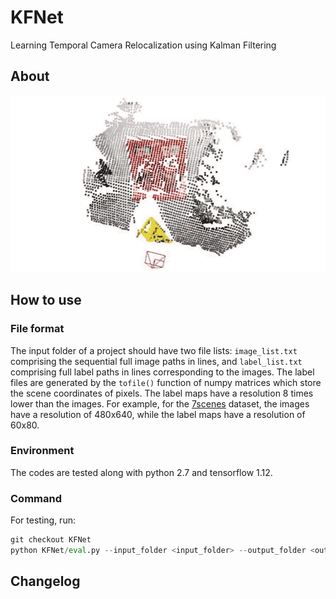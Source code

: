 # KFNet
Learning Temporal Camera Relocalization using Kalman Filtering


## About

![Alt Text](doc/fire_KFNet_pip.gif)

## How to use

### File format

The input folder of a project should have two file lists: `image_list.txt` comprising the sequential full image paths in lines, and `label_list.txt` comprising full label paths in lines corresponding to the images. The label files are generated by the `tofile()` function of numpy matrices which store the scene coordinates of pixels. The label maps have a resolution 8 times lower than the images. For example, for the [7scenes](https://www.microsoft.com/en-us/research/project/rgb-d-dataset-7-scenes/) dataset, the images have a resolution of 480x640, while the label maps have a resolution of 60x80.

### Environment

The codes are tested along with python 2.7 and tensorflow 1.12.

### Command

For testing, run:

```python
git checkout KFNet
python KFNet/eval.py --input_folder <input_folder> --output_folder <output_folder> --model_folder <model_folder> --scene <scene>
```



## Changelog